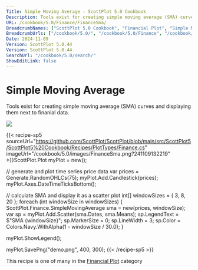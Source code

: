 ```yaml
---
Title: Simple Moving Average - ScottPlot 5.0 Cookbook
Description: Tools exist for creating simple moving average (SMA) curves and displaying them next to finanial data.
URL: /cookbook/5.0/Finance/FinanceSma/
BreadcrumbNames: ["ScottPlot 5.0 Cookbook", "Financial Plot", "Simple Moving Average"]
BreadcrumbUrls: ["/cookbook/5.0/", "/cookbook/5.0/Finance", "/cookbook/5.0/Finance/FinanceSma"]
Date: 2024-11-09
Version: ScottPlot 5.0.44
Version: ScottPlot 5.0.44
SearchUrl: "/cookbook/5.0/search/"
ShowEditLink: false
---
```



<div class='d-flex align-items-center mt-5'>
<h1 class='me-2 text-dark my-0 border-0'>Simple Moving Average</h1>
</div>

Tools exist for creating simple moving average (SMA) curves and displaying them next to finanial data.

[![](/cookbook/5.0/images/FinanceSma.png?241109132219)](/cookbook/5.0/images/FinanceSma.png?241109132219)

{{< recipe-sp5 sourceUrl="https://github.com/ScottPlot/ScottPlot/blob/main/src/ScottPlot5/ScottPlot5%20Cookbook/Recipes/PlotTypes/Finance.cs" imageUrl="/cookbook/5.0/images/FinanceSma.png?241109132219" >}}ScottPlot.Plot myPlot = new();

// generate and plot time series price data
var prices = Generate.RandomOHLCs(75);
myPlot.Add.Candlestick(prices);
myPlot.Axes.DateTimeTicksBottom();

// calculate SMA and display it as a scatter plot
int[] windowSizes = { 3, 8, 20 };
foreach (int windowSize in windowSizes)
{
    ScottPlot.Finance.SimpleMovingAverage sma = new(prices, windowSize);
    var sp = myPlot.Add.Scatter(sma.Dates, sma.Means);
    sp.LegendText = $"SMA {windowSize}";
    sp.MarkerSize = 0;
    sp.LineWidth = 3;
    sp.Color = Colors.Navy.WithAlpha(1 - windowSize / 30.0);
}

myPlot.ShowLegend();

myPlot.SavePng("demo.png", 400, 300);
{{< /recipe-sp5 >}}

<div class='my-5 text-center'>This recipe is one of many in the <a href='/cookbook/5.0/Finance'>Financial Plot</a> category</div>


